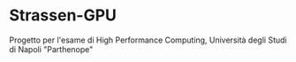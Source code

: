 # Strassen-GPU
Progetto per l'esame di High Performance Computing, Università degli Studi di Napoli "Parthenope"

